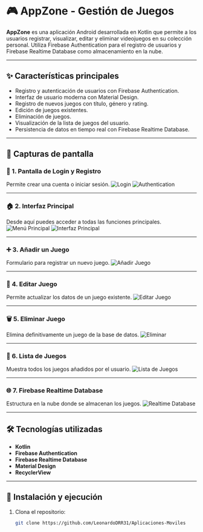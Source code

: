 # 🎮 AppZone - Gestión de Juegos

**AppZone** es una aplicación Android desarrollada en Kotlin que permite a los usuarios registrar, visualizar, editar y eliminar videojuegos en su colección personal. Utiliza Firebase Authentication para el registro de usuarios y Firebase Realtime Database como almacenamiento en la nube.

---

## ✨ Características principales

- Registro y autenticación de usuarios con Firebase Authentication.
- Interfaz de usuario moderna con Material Design.
- Registro de nuevos juegos con título, género y rating.
- Edición de juegos existentes.
- Eliminación de juegos.
- Visualización de la lista de juegos del usuario.
- Persistencia de datos en tiempo real con Firebase Realtime Database.

---

## 📸 Capturas de pantalla

### 🔑 1. Pantalla de Login y Registro
Permite crear una cuenta o iniciar sesión.
![Login](https://raw.githubusercontent.com/LeonardoDRR31/Aplicaciones-Moviles/22db92fafaec130900435d6ae3e55ede0b376426/app_zone_app-main/assets/Login.jpeg)
![Authentication](https://raw.githubusercontent.com/LeonardoDRR31/Aplicaciones-Moviles/22db92fafaec130900435d6ae3e55ede0b376426/app_zone_app-main/assets/Authentication.PNG)

---

### 🏠 2. Interfaz Principal
Desde aquí puedes acceder a todas las funciones principales.
![Menú Principal](https://raw.githubusercontent.com/LeonardoDRR31/Aplicaciones-Moviles/22db92fafaec130900435d6ae3e55ede0b376426/app_zone_app-main/assets/Menu_principal.jpeg)
![Interfaz Principal](https://raw.githubusercontent.com/LeonardoDRR31/Aplicaciones-Moviles/22db92fafaec130900435d6ae3e55ede0b376426/app_zone_app-main/assets/Interfaz_principal.jpeg)

---

### ➕ 3. Añadir un Juego
Formulario para registrar un nuevo juego.
![Añadir Juego](https://raw.githubusercontent.com/LeonardoDRR31/Aplicaciones-Moviles/22db92fafaec130900435d6ae3e55ede0b376426/app_zone_app-main/assets/A%C3%B1adir_juego.jpeg)

---

### 📝 4. Editar Juego
Permite actualizar los datos de un juego existente.
![Editar Juego](https://raw.githubusercontent.com/LeonardoDRR31/Aplicaciones-Moviles/22db92fafaec130900435d6ae3e55ede0b376426/app_zone_app-main/assets/Editar_juego.jpeg)

---

### 🗑️ 5. Eliminar Juego
Elimina definitivamente un juego de la base de datos.
![Eliminar](https://raw.githubusercontent.com/LeonardoDRR31/Aplicaciones-Moviles/22db92fafaec130900435d6ae3e55ede0b376426/app_zone_app-main/assets/Eliminar.jpeg)

---

### 📂 6. Lista de Juegos
Muestra todos los juegos añadidos por el usuario.
![Lista de Juegos](https://raw.githubusercontent.com/LeonardoDRR31/Aplicaciones-Moviles/22db92fafaec130900435d6ae3e55ede0b376426/app_zone_app-main/assets/Lista_de_juegos.jpeg)

---

### 🌐 7. Firebase Realtime Database
Estructura en la nube donde se almacenan los juegos.
![Realtime Database](https://raw.githubusercontent.com/LeonardoDRR31/Aplicaciones-Moviles/22db92fafaec130900435d6ae3e55ede0b376426/app_zone_app-main/assets/Realtime_Database.PNG)

---

## 🛠️ Tecnologías utilizadas

- **Kotlin**
- **Firebase Authentication**
- **Firebase Realtime Database**
- **Material Design**
- **RecyclerView**

---

## 🚀 Instalación y ejecución

1. Clona el repositorio:
   ```bash
   git clone https://github.com/LeonardoDRR31/Aplicaciones-Moviles

